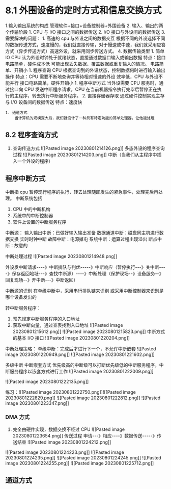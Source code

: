# 8.1 外围设备的定时方式和信息交换方式 
1.输入输出系统的构成
管理软件+接口+设备控制器+外围设备
2. 输入、输出的两个传输阶段
	1. CPU 与 I/O 接口之间的数据传送
	2. I/O 接口与外设间的数据传送
3. 需要解决的问题：
	1. 高速的 cpu 与外设之间的数据交互
		根据不同的外设选择不同的数据传送方式，速度慢的，我们就直接传输，对于慢速或中速，我们就采用应答方式（异步传送方式）高速外设，就采用同步传送方式。
4. 数据传输类型
	1. 简单 IO
		CPU 认为外设时钟处于就绪状态，直接通过数据口输入或输出数据
		特点：接口电路简单，硬件成本低
		可能出现丢失数据、覆盖数据或重复输入的情况。
		电路简单、开销小
	1. 程序查询
		CPU 根据查询到的外设状态，控制数据何时进行输入输出操作
		特点：CPU 需要不断地查询并等待相对慢速的外设
		效率低，CPU 与外设不能并行
		接口电路简单，硬件开销小
	1. 程序中断方式
		当外设需要 CPU 服务时，通过接口向 CPU 发送中断程序请求。CPU 在当前机器指令执行完毕后暂停正在执行的主程序，转去执行中断服务程序。
	2. 直接存储器存取
		通过硬件控制实现主存与 I/O 设备间的数据传送
		特点：速度快
		
	1. 通道方式
		当计算机的规模变大后，我们就设计了一种具有特定功能的简单处理器，让他能处理

## 8.2 程序查询方式
1. 查询传送方式
![[Pasted image 20230801214126.png]]
多态外设的程序查询过程
![[Pasted image 20230801214203.png]]
中断（当我们从主程序中插入一个外设的程序）

## 程序中断方式
中断指 cpu 暂停现行程序的执行，转去处理随即发生的紧急事件，处理完后再处理。
中断系统包括
1. CPU 中的中断机构
2. 系统中的中断控制器
3. 软件上设置的中断服务程序

中断源：
输入输出中断：已做好输入输出准备
数据通道中断：磁盘同主机进行数据交换
实时时钟中断
故障中断：电源掉电
系统中断：运算过程出现溢出
断点中断：故意的

中断处理过程
![[Pasted image 20230801214948.png]]

外设发中断请求----》中断排队与判优-----》中断响应（暂停执行---》关中断----》保存返回地址---》查找中断源）----》中断处理（保护现场--》设备服务--》回复现场--》开中断---》中断返回）

中断源的识别
在单级中断中，采用串行排队链来识别
或采用中断控制器来识别是哪个设备发出的

转中断服务程序：
1. 预先规定中断服务程序的入口地址
2. 获取中断向量，通过查表找到入口地址 ![[Pasted image 20230801215612.png]] ![[Pasted image 20230801215823.png]]
中断方式的基本 I/O 接口
![[Pasted image 20230801220204.png]]

中断处理策略：
单级中断：完成后才进行下一个，不允许中断嵌套 ![[Pasted image 20230801220949.png]]
![[Pasted image 20230801221602.png]]

多级中断
中断嵌套方式
优先级高的中断级可以打断优先级低的中断服务程序，中断服务程序以嵌套方式进行工作
![[Pasted image 20230801222009.png]]

![[Pasted image 20230801222135.png]]






练习：![[Pasted image 20230801222750.png]]![[Pasted image 20230801222829.png]]
![[Pasted image 20230801222812.png]]
![[Pasted image 20230801223347.png]]


### DMA 方式
1. 完全由硬件实现，数据交换不经过 CPU ![[Pasted image 20230801223654.png]]
传送过程
申请---》相应----》数据传送-----》传送结束
![[Pasted image 20230801224212.png]]

![[Pasted image 20230801224223.png]] ![[Pasted image 20230801224235.png]] ![[Pasted image 20230801224245.png]] ![[Pasted image 20230801224255.png]]
![[Pasted image 20230801225712.png]]


## 通道方式
